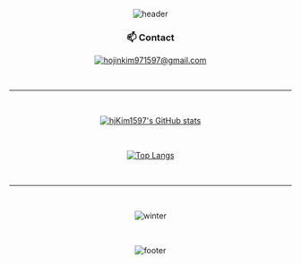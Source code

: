 <div align="center">

![header](https://capsule-render.vercel.app/api?type=shark&color=gradient)

### 📫 Contact
<a href="mailto:hojinkim971597@gmail.com" target="_blank"><img src="https://img.shields.io/badge/gmail-EA4335?style=flat-square&logo=gmail&logoColor=white" alt="hojinkim971597@gmail.com"/></a>

<br/>

<hr>

<br/>

[![hjKim1597's GitHub stats](https://github-readme-stats.vercel.app/api?username=hjKim1597&show_icons=true&hide=contribs,issues&theme=tokyonight)](https://github.com/anuraghazra/github-readme-stats)
 
<br/>
  
[![Top Langs](https://github-readme-stats.vercel.app/api/top-langs/?username=hjKim1597&layout=compact)](https://github.com/anuraghazra/github-readme-stats)

<br/>

<hr>

<br/>

![winter](https://github.com/user-attachments/assets/e2850ea5-5872-4e4f-a675-01db12491d03)

<br/>

![footer](https://capsule-render.vercel.app/api?type=shark&color=gradient&section=footer)
